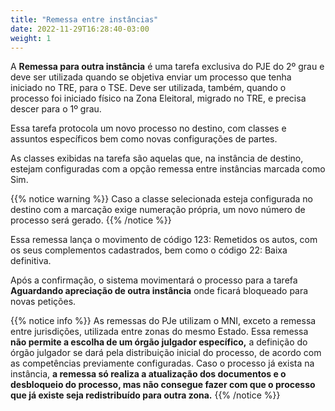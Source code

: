 ```yaml
---
title: "Remessa entre instâncias"
date: 2022-11-29T16:28:40-03:00
weight: 1
---
```


A **Remessa para outra instância** é uma tarefa exclusiva do PJE do 2º grau e deve ser utilizada quando se objetiva enviar um processo que tenha iniciado no TRE, para o TSE. Deve ser utilizada, também, quando o processo foi iniciado físico na Zona Eleitoral, migrado no TRE, e precisa descer para o 1º grau.

Essa tarefa protocola um novo processo no destino, com classes e assuntos específicos bem como novas configurações de partes.

As classes exibidas na tarefa são aquelas que, na instância de destino, estejam configuradas com a opção remessa entre instâncias marcada como Sim.

{{% notice warning %}}
Caso a classe selecionada esteja configurada no destino com a marcação exige numeração própria, um novo número de processo será gerado. 
{{% /notice %}}

Essa remessa lança o movimento de código 123: Remetidos os autos, com os seus complementos cadastrados, bem como o código 22: Baixa definitiva. 

Após a confirmação, o sistema movimentará o processo para a tarefa **Aguardando apreciação de outra instância** onde ficará bloqueado para novas petições.

{{% notice info %}}
As remessas do PJe utilizam o MNI, exceto a remessa entre jurisdições, utilizada entre zonas do mesmo Estado. Essa remessa **não permite a escolha de um órgão julgador específico,** a definição do órgão julgador se dará pela distribuição inicial do processo, de acordo com as competências previamente configuradas. Caso o processo já exista na instância, **a remessa só realiza a atualização dos documentos e o desbloqueio do processo, mas não consegue fazer com que o processo que já existe seja redistribuído para outra zona.**
{{% /notice %}}
